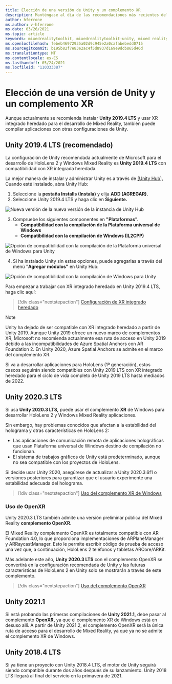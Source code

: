 ```yaml
---
title: Elección de una versión de Unity y un complemento XR
description: Manténgase al día de las recomendaciones más recientes del complemento Unity y XR para el desarrollo de aplicaciones holoLens.
author: hferrone
ms.author: v-hferrone
ms.date: 03/26/2021
ms.topic: article
keywords: mixedrealitytoolkit, mixedrealitytoolkit-unity, mixed reality headset, windows mixed reality headset, virtual reality headset, unity
ms.openlocfilehash: febeb46972935a02d9c945e2a0cafabebedd0715
ms.sourcegitcommit: b195b82f7e83e2ac4f5d8937d169e9dcb865d46d
ms.translationtype: MT
ms.contentlocale: es-ES
ms.lasthandoff: 05/24/2021
ms.locfileid: "110333387"
---
```

# <a name="choosing-a-unity-version-and-xr-plugin"></a>Elección de una versión de Unity y un complemento XR

Aunque actualmente se recomienda instalar **Unity 2019.4 LTS** y usar XR integrado heredado para el desarrollo de Mixed Reality, también puede compilar aplicaciones con otras configuraciones de Unity.

## <a name="unity-20194-lts-recommended"></a>Unity 2019.4 LTS (recomendado)

La configuración de Unity recomendada actualmente de Microsoft para el desarrollo de HoloLens 2 y Windows Mixed Reality es **Unity 2019.4 LTS** con compatibilidad con XR integrada heredada.

La mejor manera de instalar y administrar Unity es a través de <a href="https://unity3d.com/get-unity/download" target="_blank">[Unity Hub].</a> Cuando esté instalado, abra Unity Hub:

1. Seleccione la **pestaña Installs (Instala)** y elija **ADD (AGREGAR).**
2. Seleccione Unity 2019.4 LTS y haga clic en **Siguiente.**

![Nueva versión de la nueva versión de la instancia de Unity Hub](images/unity-hub-img-01.png)

3. Compruebe los siguientes componentes en **"Plataformas".**
    * **Compatibilidad con la compilación de la Plataforma universal de Windows** 
    * **Compatibilidad con la compilación de Windows (IL2CPP)**

![Opción de compatibilidad con la compilación de la Plataforma universal de Windows para Unity](../images/Unity_Install_Option_UWP.png)

4. Si ha instalado Unity sin estas opciones, puede agregarlas a través del menú **"Agregar módulos"** en Unity Hub:

![Opción de compatibilidad con la compilación de Windows para Unity](../images/Unity_Install_Option_UWP2.png)

Para empezar a trabajar con XR integrado heredado en Unity 2019.4 LTS, haga clic aquí:

> [!div class="nextstepaction"]
> [Configuración de XR integrado heredado](legacy-xr-support.md)

> [!NOTE]
> Unity ha dejado de ser compatible con XR integrado heredado a partir de Unity 2019.  Aunque Unity 2019 ofrece un nuevo marco de complementos XR, Microsoft no recomienda actualmente esa ruta de acceso en Unity 2019 debido a las incompatibilidades de Azure Spatial Anchors con AR Foundation 2.  En Unity 2020, Azure Spatial Anchors se admite en el marco del complemento XR.

Si va a desarrollar aplicaciones para HoloLens (1ª generación), estos cascos seguirán siendo compatibles con Unity 2019 LTS con XR integrado heredado para el ciclo de vida completo de Unity 2019 LTS hasta mediados de 2022.

## <a name="unity-20203-lts"></a>Unity 2020.3 LTS 

Si usa **Unity 2020.3 LTS,** puede usar el complemento **XR** de Windows para desarrollar HoloLens 2 y Windows Mixed Reality aplicaciones.

Sin embargo, hay problemas conocidos que afectan a la estabilidad del holograma y otras características en HoloLens 2: 

* Las aplicaciones de comunicación remota de aplicaciones holográficas que usan Plataforma universal de Windows destino de compilación no funcionan.
* El sistema de trabajos gráficos de Unity está predeterminado, aunque no sea compatible con los proyectos de HoloLens.

Si decide usar Unity 2020, asegúrese de actualizar a Unity 2020.3.6f1 o versiones posteriores para garantizar que el usuario experimente una estabilidad adecuada del holograma.

> [!div class="nextstepaction"]
> [Uso del complemento XR de Windows](windows-xr-plugin.md)

### <a name="using-openxr"></a>Uso de OpenXR

Unity 2020.3 LTS también admite una versión preliminar pública del Mixed Reality **complemento OpenXR.**

El Mixed Reality complemento OpenXR es totalmente compatible con AR Foundation 4.0, lo que proporciona implementaciones de ARPlaneManager y ARRaycastManager. Esto le permite escribir código de prueba de acceso una vez que, a continuación, HoloLens 2 teléfonos y tabletas ARCore/ARKit. 

Más adelante este año, **Unity 2020.3 LTS** con el complemento OpenXR se convertirá en la configuración recomendada de Unity y las futuras características de HoloLens 2 en Unity solo se mostrarán a través de este complemento.

> [!div class="nextstepaction"]
> [Uso del complemento OpenXR](openxr-getting-started.md)

## <a name="unity-20211"></a>Unity 2021.1

Si está probando las primeras compilaciones de **Unity 2021.1,** debe pasar al complemento **OpenXR,** ya que el complemento XR de Windows está en desuso allí.  A partir de Unity 2021.2, el complemento OpenXR será la única ruta de acceso para el desarrollo de Mixed Reality, ya que ya no se admite el complemento XR de Windows.

## <a name="unity-20184-lts"></a>Unity 2018.4 LTS

Si ya tiene un proyecto con Unity 2018.4 LTS, el motor de Unity seguirá siendo compatible durante dos años después de su lanzamiento.  Unity 2018 LTS llegará al final del servicio en la primavera de 2021.
